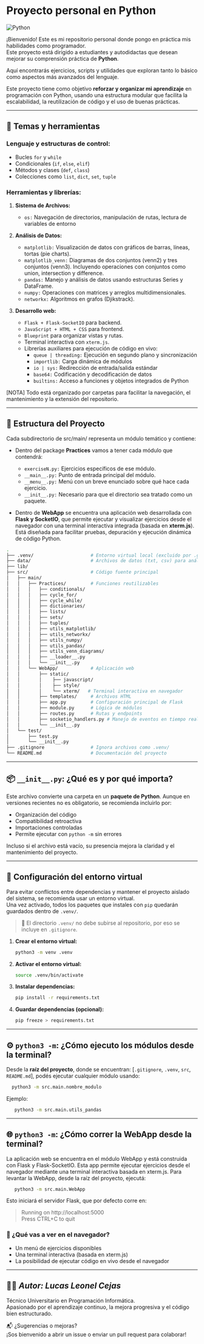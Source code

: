 # Proyecto personal en Python 

![Python](https://img.shields.io/badge/Python-3.x-blue?logo=python)

¡Bienvenido! Este es mi repositorio personal donde pongo en práctica mis habilidades como programador.  
Este proyecto está dirigido a estudiantes y autodidactas que desean mejorar su comprensión práctica de **Python**.

Aquí encontrarás ejercicios, scripts y utilidades que exploran tanto lo básico como aspectos más avanzados del lenguaje.

Este proyecto tiene como objetivo **reforzar y organizar mi aprendizaje** en programación con Python, usando una estructura 
modular que facilita la escalabilidad, la reutilización de código y el uso de buenas prácticas.

---

## 🧰 Temas y herramientas

### Lenguaje y estructuras de control:

- Bucles `for` y `while`
- Condicionales (`if`, `else`, `elif`)
- Métodos y clases (`def`, `class`) 
- Colecciones como `list`, `dict`, `set`, `tuple`

### Herramientas y librerías:
1. **Sistema de Archivos:**
    - `os:` Navegación de directorios, manipulación de rutas, lectura de variables de entorno

2. **Análisis de Datos:**
   - `matplotlib:` Visualización de datos con gráficos de barras, líneas, tortas (pie charts).
   - `matplotlib_venn:` Diagramas de dos conjuntos (venn2) y tres conjuntos (venn3). Incluyendo operaciones
      con conjuntos como union, intersection y difference.
   - `pandas:` Manejo y análisis de datos usando estructuras Series y DataFrame.
   - `numpy:` Operaciones con matrices y arreglos multidimensionales.
   - `networkx:` Algoritmos en grafos (Djikstrack).

3. **Desarrollo web:**

    - `Flask + Flask-SocketIO` para backend.
    - `JavaScript + HTML + CSS` para frontend.
    - `Blueprint` para organizar vistas y rutas. 
    - Terminal interactiva con `xterm.js`.
    - Librerías auxiliares para ejecución de código en vivo:
      - `queue | threading:` Ejecución en segundo plano y sincronización
      - `importlib:` Carga dinámica de módulos 
      - `io | sys:` Redirección de entrada/salida estándar 
      - `base64:` Codificación y decodificación de datos 
      - `builtins:` Acceso a funciones y objetos integrados de Python

[NOTA] Todo está organizado por carpetas para facilitar la navegación, el mantenimiento y la extensión del repositorio.

---

## 💼 Estructura del Proyecto

Cada subdirectorio de src/main/ representa un módulo temático y contiene:
- Dentro del package **Practices** vamos a tener cada módulo que contendrá:
  - `exerciseN.py:` Ejercicios específicos de ese módulo.
  - `__main__.py:` Punto de entrada principal del módulo.
  - `__menu__.py:` Menú con un breve enunciado sobre qué hace cada ejercicio.
  - `__init__.py:` Necesario para que el directorio sea tratado como un paquete.


- Dentro de **WebApp** se encuentra una aplicación web desarrollada con **Flask y SocketIO**, 
que permite ejecutar y visualizar ejercicios desde el navegador con una terminal 
interactiva integrada (basada en **xterm.js**). Está diseñada para facilitar pruebas, 
depuración y ejecución dinámica de código Python.

``` bash
.
├── .venv/                     # Entorno virtual local (excluido por .gitignore)
├── data/                      # Archivos de datos (txt, csv) para análisis y gráficos
├── lib/
├── src/                       # Código fuente principal
│   ├── main/
│   │   ├── Practices/         # Funciones reutilizables
│   │   │   ├── conditionals/
│   │   │   ├── cycle_for/
│   │   │   ├── cycle_while/
│   │   │   ├── dictionaries/
│   │   │   ├── lists/
│   │   │   ├── sets/
│   │   │   ├── tuples/
│   │   │   ├── utils_matplotlib/
│   │   │   ├── utils_networkx/
│   │   │   ├── utils_numpy/
│   │   │   ├── utils_pandas/
│   │   │   ├── utils_venn_diagrams/
│   │   │   ├── __loader__.py
│   │   │   └── __init__.py
│   │   └── WebApp/            # Aplicación web
│   │       ├── static/  
│   │       │    ├── javascript/
│   │       │    ├── style/
│   │       │    └── xterm/   # Terminal interactiva en navegador
│   │       ├── templates/     # Archivos HTML
│   │       ├── app.py         # Configuración principal de Flask
│   │       ├── module.py      # Lógica de módulos
│   │       ├── routes.py      # Rutas y endpoints
│   │       ├── socketio_handlers.py # Manejo de eventos en tiempo real
│   │       └── __init__.py
│   └── test/                      
│       ├── test.py
│       └── __init__.py
├── .gitignore                 # Ignora archivos como .venv/
└── README.md                  # Documentación del proyecto
```
---

## 📦 `__init__.py`: ¿Qué es y por qué importa?

Este archivo convierte una carpeta en un **paquete de Python**. Aunque en versiones recientes no es obligatorio, se recomienda incluirlo por:

- Organización del código
- Compatibilidad retroactiva 
- Importaciones controladas
- Permite ejecutar con `python -m` sin errores

Incluso si el archivo está vacío, su presencia mejora la claridad y el mantenimiento del proyecto.

---

## 🔧 Configuración del entorno virtual

Para evitar conflictos entre dependencias y mantener el proyecto aislado del sistema, se recomienda usar un entorno virtual.  
Una vez activado, todos los paquetes que instales con `pip` quedarán guardados dentro de `.venv/`.

> 📝 El directorio `.venv/` no debe subirse al repositorio, por eso se incluye en `.gitignore`.

1. **Crear el entorno virtual:**

    ```bash
    python3 -m venv .venv
    ```

2. **Activar el entorno virtual:**

    ```bash
    source .venv/bin/activate
    ```

3. **Instalar dependencias:**

    ```bash
    pip install -r requirements.txt
    ```

4. **Guardar dependencias (opcional):**

    ```bash
    pip freeze > requirements.txt
    ```

---

## ⚙️ `python3 -m`: ¿Cómo ejecuto los módulos desde la terminal?

Desde la **raíz del proyecto**, donde se encuentran: 
[`.gitignore`, `.venv`, `src`, `README.md`], podés ejecutar cualquier módulo usando:
```bash
  python3 -m src.main.nombre_modulo
```
Ejemplo:
```bash
   python3 -m src.main.utils_pandas
```

---

## 🌐 `python3 -m`:  ¿Cómo correr la WebApp desde la terminal?

La aplicación web se encuentra en el módulo WebApp y está construida 
con Flask y Flask-SocketIO. Esta app permite ejecutar ejercicios desde 
el navegador mediante una terminal interactiva basada en xterm.js. 
Para levantar la WebApp, desde la raíz del proyecto, ejecutá:
```bash
   python3 -m src.main.WebApp
```

Esto iniciará el servidor Flask, que por defecto corre en:
> Running on http://localhost:5000 \
> Press CTRL+C to quit

### 🧭 ¿Qué vas a ver en el navegador? 
- Un menú de ejercicios disponibles 
- Una terminal interactiva (basada en xterm.js)
- La posibilidad de ejecutar código en vivo desde el navegador
---

## 👨‍💻 _Autor: Lucas Leonel Cejas_

Técnico Universitario en Programación Informática.  
Apasionado por el aprendizaje continuo, la mejora progresiva y el código bien estructurado.

📬 ¿Sugerencias o mejoras?  
¡Sos bienvenido a abrir un issue o enviar un pull request para colaborar!